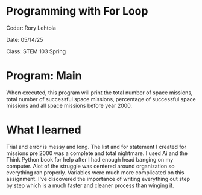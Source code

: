 # Programming with For Loop

Coder: Rory Lehtola

Date: 05/14/25

Class: STEM 103 Spring

# Program: Main

When executed, this program will print the total number of space missions, total 
number of successful space missions, percentage of successful space missions and 
all space missions before year 2000.

# What I learned

Trial and error is messy and long. The list and for statement I created for missions 
pre 2000 was a complete and total nightmare. I used Ai and the Think Python book for help after I 
had enough head banging on my computer. Alot of the struggle was centered around 
organization so everything ran properly. Variables were much more complicated on this
assignment. I've discovered the importance of writing everything out step by step
which is a much faster and cleaner process than winging it.
